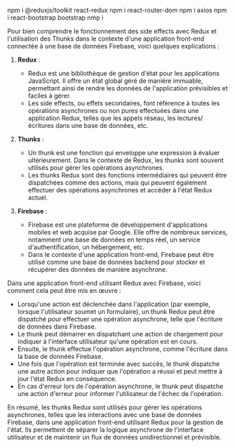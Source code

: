 npm i @reduxjs/toolkit react-redux
npm i react-router-dom
npm i axios
npm i react-bootstrap bootstrap
nmp i 

Pour bien comprendre le fonctionnement des side effects avec Redux et l'utilisation des Thunks dans le contexte d'une application front-end connectée à une base de données Firebase, voici quelques explications :

1. **Redux** :
   - Redux est une bibliothèque de gestion d'état pour les applications JavaScript. Il offre un état global géré de manière immuable, permettant ainsi de rendre les données de l'application prévisibles et faciles à gérer.
   - Les side effects, ou effets secondaires, font référence à toutes les opérations asynchrones ou non pures effectuées dans une application Redux, telles que les appels réseau, les lectures/écritures dans une base de données, etc.

2. **Thunks** :
   - Un thunk est une fonction qui enveloppe une expression à évaluer ultérieurement. Dans le contexte de Redux, les thunks sont souvent utilisés pour gérer les opérations asynchrones.
   - Les thunks Redux sont des fonctions intermédiaires qui peuvent être dispatchées comme des actions, mais qui peuvent également effectuer des opérations asynchrones et accéder à l'état Redux actuel.

3. **Firebase** :
   - Firebase est une plateforme de développement d'applications mobiles et web acquise par Google. Elle offre de nombreux services, notamment une base de données en temps réel, un service d'authentification, un hébergement, etc.
   - Dans le contexte d'une application front-end, Firebase peut être utilisé comme une base de données backend pour stocker et récupérer des données de manière asynchrone.

Dans une application front-end utilisant Redux avec Firebase, voici comment cela peut être mis en œuvre :

- Lorsqu'une action est déclenchée dans l'application (par exemple, lorsque l'utilisateur soumet un formulaire), un thunk Redux peut être dispatché pour effectuer une opération asynchrone, telle que l'écriture de données dans Firebase.
- Le thunk peut démarrer en dispatchant une action de chargement pour indiquer à l'interface utilisateur qu'une opération est en cours.
- Ensuite, le thunk effectue l'opération asynchrone, comme l'écriture dans la base de données Firebase.
- Une fois que l'opération est terminée avec succès, le thunk dispatche une autre action pour indiquer que l'opération a réussi et peut mettre à jour l'état Redux en conséquence.
- En cas d'erreur lors de l'opération asynchrone, le thunk peut dispatche une action d'erreur pour informer l'utilisateur de l'échec de l'opération.

En résumé, les thunks Redux sont utilisés pour gérer les opérations asynchrones, telles que les interactions avec une base de données Firebase, dans une application front-end utilisant Redux pour la gestion de l'état. Ils permettent de séparer la logique asynchrone de l'interface utilisateur et de maintenir un flux de données unidirectionnel et prévisible.